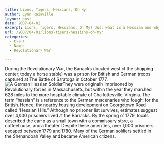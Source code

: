 ```yaml
---
title: Lions, Tigers, Hessians, Oh My!
author: Lynn Rainville
layout: post
date: 2007-04-02
excerpt: Lions, Tigers, Hessians, Oh My! Just what is a Hessian and why were they living at The Barracks ?
url: /2007/04/01/lions-tigers-hessians-oh-my/
categories:
  - Event
  - Names
  - Revolutionary War

---
```

During the Revolutionary War, the Barracks (located west of the shopping center; today a horse stable) was a prison for British and German troops captured at The Battle of Saratoga in October 1777. ![A German Hessian Soldier][1]They were originally imprisoned by Revolutionary forces in Massachusetts, but within the year they marched 628 miles to the more hospitable climate of Charlottesville, Virginia. The term &#8220;hessian&#8221; is a reference to the German mercenaries who fought for the British. Hence, the nearby housing development on Georgetown Road called &#8220;Hessian Hills.&#8221; Although no prisoner list survives, estimates suggest over 4,000 prisoners lived at the Barracks. By the spring of 1779, locals described the camp as a small town with a commissary store, a coffeehouse, and a theater. Despite these amenities, over 1,000 prisoners escaped between 1779 and 1780. Many of the German soldiers settled in the Shenandoah Valley and became American citizens.

 [1]: http://www.locohistory.org/blog/wp-content/uploads/2007/03/hessian.jpg